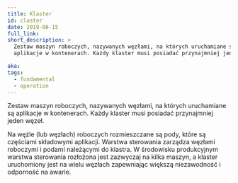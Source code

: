 ```yaml
---
title: Klaster
id: cluster
date: 2019-06-15
full_link:
short_description: >
  Zestaw maszyn roboczych, nazywanych węzłami, na których uruchamiane są
  aplikacje w kontenerach. Każdy klaster musi posiadać przynajmniej jeden węzeł.

aka:
tags:
  - fundamental
  - operation
---
```


Zestaw maszyn roboczych, nazywanych węzłami, na których uruchamiane są aplikacje
w kontenerach. Każdy klaster musi posiadać przynajmniej jeden węzeł.

<!--more-->

Na węźle (lub węzłach) roboczych rozmieszczane są pody, które są częściami
składowymi aplikacji. Warstwa sterowania zarządza węzłami roboczymi i podami
należącymi do klastra. W środowisku produkcyjnym warstwa sterowania rozłożona
jest zazwyczaj na kilka maszyn, a klaster uruchomiony jest na wielu węzłach
zapewniając większą niezawodność i odporność na awarie.
